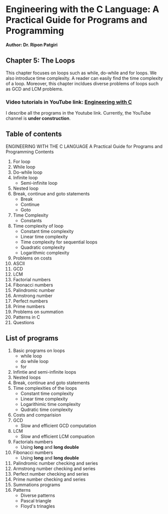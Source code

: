 
# Engineering with the C Language: A Practical Guide for Programs and Programming
**Author: Dr. Ripon Patgiri**

## Chapter 5: The Loops

This chapter focuses on loops such as while, do-while and for loops. We also introduce time complexity. A reader can easily find the time complexity of a loop. Moreover, this chapter incldues diverse problems of loops such as GCD and LCM problems.

### Video tutorials in YouTube link: [Engineering with C](https://www.youtube.com/@dr.patgiri) 
I describe all the programs in the Youtube link. Currently, the YouTube channel is **under construction**.

## Table of contents

ENGINEERING WITH THE C LANGUAGE
A Practical Guide for Programs and Programming
Contents
1. For loop 
2. While loop
3. Do-while loop
4. Infinite loop
	- Semi-infinite loop
5. Nested loop 
6. Break, continue and goto statements
	- Break 
	- Continue 
	- Goto 
7. Time Complexity
	- Constants 
8. Time complexity of loop
	- Constant time complexity 
	- Linear time complexity
	- Time complexity for sequential loops
	- Quadratic complexity 
	- Logarithmic complexity
9. Problems on costs 
10. ASCII
11. GCD
12. LCM
13. Factorial numbers
14. Fibonacci numbers
15. Palindromic number
16. Armstrong number
17. Perfect numbers 
18. Prime numbers 
19. Problems on summation
20. Patterns in C 
21. Questions 

## List of programs

1. Basic programs on loops
	- while	loop
	- do while loop
	- for
2. Infintie and semi-infinite loops
3. Nested loops
4. Break, continue and goto statements
5. Time complexities of the loops
	- Constant time complexity
	- Linear time complexity
	- Logarithimic time complexity
	- Qudratic time complexity
6. Costs and comparision
7. GCD
	- Slow and efficient GCD computation
8. LCM
	- Slow and efficient LCM compuation
9. Factorials numbers
	- Using **long** and **long double**
10. Fibonacci numbers
	- Using **long** and **long double**
11. Palindromic number checking and series
12. Armstrong number checking and series
13. Perfect number checking and series
14. Prime number checking and series
15. Summations programs
16. Patterns 
	- Diverse patterns
	- Pascal triangle
	- Floyd's trinagles


